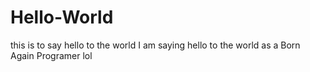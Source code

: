 # Hello-World
this is to say hello to the world
I am saying hello to the world as a Born Again Programer lol
